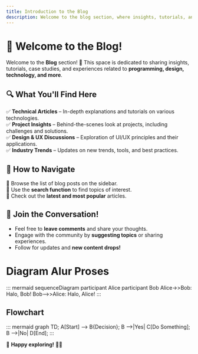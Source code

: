 ```yaml
---
title: Introduction to the Blog
description: Welcome to the blog section, where insights, tutorials, and experiences are shared.
---
```


# 📖 Welcome to the Blog!

Welcome to the **Blog** section! 🎉 This space is dedicated to sharing insights, tutorials, case studies, and experiences related to **programming, design, technology, and more**.

## 🔍 What You'll Find Here
✅ **Technical Articles** – In-depth explanations and tutorials on various technologies.  
✅ **Project Insights** – Behind-the-scenes look at projects, including challenges and solutions.  
✅ **Design & UX Discussions** – Exploration of UI/UX principles and their applications.  
✅ **Industry Trends** – Updates on new trends, tools, and best practices.  

## 🚀 How to Navigate
🔹 Browse the list of blog posts on the sidebar.  
🔹 Use the **search function** to find topics of interest.  
🔹 Check out the **latest and most popular** articles.  

## 💬 Join the Conversation!
- Feel free to **leave comments** and share your thoughts.
- Engage with the community by **suggesting topics** or sharing experiences.
- Follow for updates and **new content drops!**

# Diagram Alur Proses

::: mermaid
sequenceDiagram
    participant Alice
    participant Bob
    Alice->>Bob: Halo, Bob!
    Bob-->>Alice: Halo, Alice!
:::

## Flowchart

::: mermaid
graph TD;
    A[Start] --> B{Decision};
    B -->|Yes| C[Do Something];
    B -->|No| D[End];
:::

🚀 **Happy exploring!** 🎨💡

